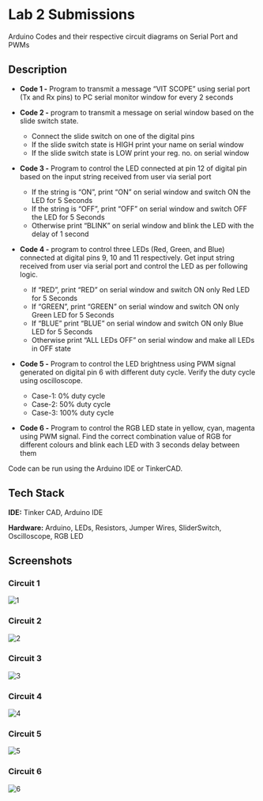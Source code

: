 
# Lab 2 Submissions

Arduino Codes and their respective circuit diagrams on Serial Port and PWMs 


## Description

- **Code 1 -** Program to transmit a message “VIT SCOPE” using serial port (Tx and Rx pins) to PC serial monitor window for every 2 seconds

- **Code 2 -** program to transmit a message on serial window based on the slide switch state. 
    -	Connect the slide switch on one of the digital pins
    -	If the slide switch state is HIGH print your name on serial window
    -	If the slide switch state is LOW print your reg. no. on serial window 

- **Code 3 -** Program to control the LED connected at pin 12 of digital pin based on the input string received from user via serial port
    -	If the string is “ON”, print “ON” on serial window and switch ON the LED for 5 Seconds
    -	If the string is “OFF”, print “OFF” on serial window and switch OFF the LED for 5 Seconds
    -	Otherwise print “BLINK” on serial window and blink the LED with the delay of 1 second

- **Code 4 -** program to control three LEDs (Red, Green, and Blue) connected at digital pins 9, 10 and 11 respectively. Get input string received from user via serial port and control the LED as per following logic.
    -	If “RED”, print “RED” on serial window and switch ON only Red LED for 5 Seconds
    -	If “GREEN”, print “GREEN” on serial window and switch ON only Green LED for 5 Seconds
    -	If “BLUE” print “BLUE” on serial window and switch ON only Blue LED for 5 Seconds
    -	Otherwise print “ALL LEDs OFF” on serial window and make all LEDs in OFF state

- **Code 5 -** Program to control the LED brightness using PWM signal generated on digital pin 6 with different duty cycle. Verify the duty cycle using oscilloscope. 
    -	Case-1: 0% duty cycle
    -	Case-2: 50% duty cycle
    -	Case-3: 100% duty cycle

- **Code 6 -** Program to control the RGB LED state in yellow, cyan, magenta using PWM signal. Find the correct combination value of RGB for different colours and blink each LED with 3 seconds delay between them


Code can be run using the Arduino IDE or TinkerCAD.
    
## Tech Stack

**IDE:** Tinker CAD, Arduino IDE

**Hardware:** Arduino, LEDs, Resistors, Jumper Wires, SliderSwitch, Oscilloscope, RGB LED

  
## Screenshots

### Circuit 1
![1](https://user-images.githubusercontent.com/42286904/129395532-7f0725dc-a10a-4f6e-9e7a-58a067d987df.png)

### Circuit 2
![2](https://user-images.githubusercontent.com/42286904/129395552-d9016eb7-f812-406b-89e4-74365d87b4fb.png)


### Circuit 3
![3](https://user-images.githubusercontent.com/42286904/129395567-41ca4c83-08f0-497c-938a-ac98fe58d52e.png)


### Circuit 4
![4](https://user-images.githubusercontent.com/42286904/129395586-a685fee7-5474-4780-abd3-c61f553fb6f6.png)


### Circuit 5
![5](https://user-images.githubusercontent.com/42286904/129395619-727bfb8a-53d3-4f21-b93c-028d5bdbfde8.png)


### Circuit 6
![6](https://user-images.githubusercontent.com/42286904/129395630-c9390c73-c04a-49de-9292-3251729ec1e0.png)

